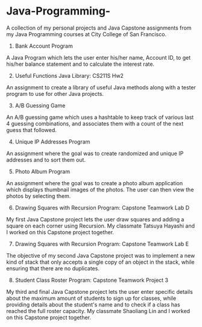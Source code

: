 # Java-Programming-
A collection of my personal projects and Java Capstone assignments from my Java Programming courses at City College of San Francisco. 

1) Bank Account Program

A Java Program which lets the user enter his/her name, Account ID, to get his/her balance statement and to calculate the interest rate. 

2) Useful Functions Java Library: CS211S Hw2  

An assignment to create a library of useful Java methods along with a tester program  to use for other Java projects.

3) A/B Guessing Game

An A/B guessing game which uses a hashtable to keep track of various last 4 guessing combinations, and associates them with a count of the next guess that followed. 

4) Unique IP Addresses Program

An assignment where the goal was to create randomized and unique IP addresses and to sort them out.

5) Photo Album Program

An assignment where the goal was to create a photo album application which displays thumbnail images of the photos. The user can then view the photos by selecting them. 

6) Drawing Squares with Recursion Program: Capstone Teamwork Lab D 

My first Java Capstone project lets the user draw squares and adding a square on each corner using Recursion. My classmate Tatsuya Hayashi and I worked on this Capstone project together. 

7) Drawing Squares with Recursion Program: Capstone Teamwork Lab E

The objective of my second Java Capstone project was to implement a new kind of stack that only accepts a single copy of an object in the stack, while ensuring that there are no duplicates.

8) Student Class Roster Program: Capstone Teamwork Project 3

My third and final Java Capstone project lets the user enter specific details about the maximum amount of students to sign up for classes, while providing details about the student's name and to check if a class has reached the full roster capacity. My classmate Shaoliang Lin and I worked on this Capstone project together. 







